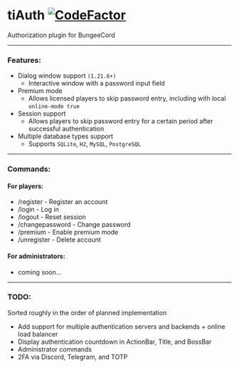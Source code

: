 # tiAuth [![CodeFactor](https://www.codefactor.io/repository/github/1050tit0p/tiauth/badge)](https://www.codefactor.io/repository/github/1050tit0p/tiauth)
Authorization plugin for BungeeCord

---

### Features:
- Dialog window support `(1.21.6+)`
  - Interactive window with a password input field
- Premium mode
  - Allows licensed players to skip password entry, including with local `online-mode true`
- Session support
  - Allows players to skip password entry for a certain period after successful authentication
- Multiple database types support
  - Supports `SQLite`, `H2`, `MySQL`, `PostgreSQL`

---

### Commands:
#### For players:
- /register <password> <password> - Register an account
- /login <password> - Log in
- /logout - Reset session
- /changepassword <old password> <new password> - Change password
- /premium - Enable premium mode
- /unregister <password> - Delete account

#### For administrators:
- coming soon...

---

### TODO:
Sorted roughly in the order of planned implementation
- Add support for multiple authentication servers and backends + online load balancer
- Display authentication countdown in ActionBar, Title, and BossBar
- Administrator commands
- 2FA via Discord, Telegram, and TOTP